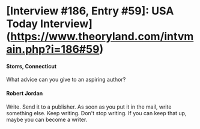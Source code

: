 # [Interview #186, Entry #59]: USA Today Interview](https://www.theoryland.com/intvmain.php?i=186#59)

#### Storrs, Connecticut

What advice can you give to an aspiring author?

#### Robert Jordan

Write. Send it to a publisher. As soon as you put it in the mail, write something else. Keep writing. Don't stop writing. If you can keep that up, maybe you can become a writer.

